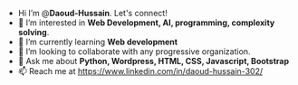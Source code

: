 -  Hi I’m @**Daoud-Hussain**. Let's connect!
- 👀 I’m interested in **Web Development, AI, programming, complexity solving**.
- 🌱 I’m currently learning **Web development**
- 💞️ I’m looking to collaborate with any progressive organization.
- 💬 Ask me about **Python, Wordpress, HTML, CSS, Javascript, Bootstrap**
- 📫 Reach me at https://www.linkedin.com/in/daoud-hussain-302/
